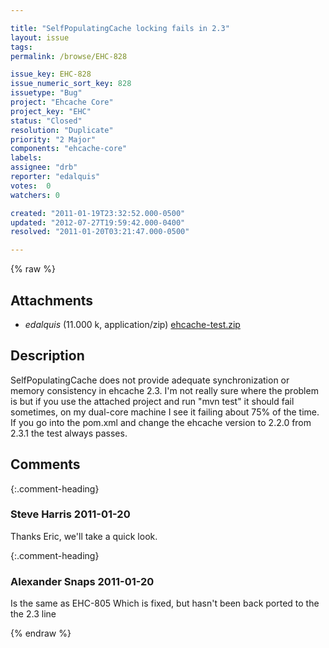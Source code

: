 ```yaml
---

title: "SelfPopulatingCache locking fails in 2.3"
layout: issue
tags: 
permalink: /browse/EHC-828

issue_key: EHC-828
issue_numeric_sort_key: 828
issuetype: "Bug"
project: "Ehcache Core"
project_key: "EHC"
status: "Closed"
resolution: "Duplicate"
priority: "2 Major"
components: "ehcache-core"
labels: 
assignee: "drb"
reporter: "edalquis"
votes:  0
watchers: 0

created: "2011-01-19T23:32:52.000-0500"
updated: "2012-07-27T19:59:42.000-0400"
resolved: "2011-01-20T03:21:47.000-0500"

---
```




{% raw %}


## Attachments
  
* <em>edalquis</em> (11.000 k, application/zip) [ehcache-test.zip](/attachments/EHC/EHC-828/ehcache-test.zip)
  



## Description

<div markdown="1" class="description">

SelfPopulatingCache does not provide adequate synchronization or memory consistency in ehcache 2.3. I'm not really sure where the problem is but if you use the attached project and run "mvn test" it should fail sometimes, on my dual-core machine I see it failing about 75% of the time. If you go into the pom.xml and change the ehcache version to 2.2.0 from 2.3.1 the test always passes.

</div>

## Comments


{:.comment-heading}
### **Steve Harris** <span class="date">2011-01-20</span>

<div markdown="1" class="comment">

Thanks Eric, we'll take a quick look.

</div>


{:.comment-heading}
### **Alexander Snaps** <span class="date">2011-01-20</span>

<div markdown="1" class="comment">

Is the same as EHC-805
Which is fixed, but hasn't been back ported to the the 2.3 line

</div>



{% endraw %}
